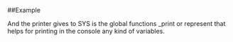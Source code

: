 
<!---
FrozenIsBool True
-->

##Example

And the printer gives to SYS is the global functions _print or 
represent that helps for printing in the console any kind of variables.